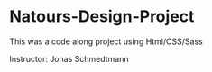 # Natours-Design-Project

This was a code along project using Html/CSS/Sass


 Instructor: Jonas Schmedtmann

